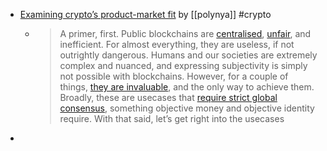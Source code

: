 - [Examining crypto’s product-market fit](https://polynya.mirror.xyz/Gbd0BKCDM9mG9wqZg9Hd1wLwwS3sbfUi31ZK786YQRU) by [[polynya]] #crypto
	- > A primer, first. Public blockchains are [centralised](https://polynya.mirror.xyz/ieEV3VXGWpR0YTirfXgYkSJ6bEmHikTmZxAa26jQP5Q), [unfair](https://polynya.mirror.xyz/VYBlQWVB4aL6OQo1ai6-MSGJKEGrKTNgjRJVI42hkaE), and inefficient. For almost everything, they are useless, if not outrightly dangerous. Humans and our societies are extremely complex and nuanced, and expressing subjectivity is simply not possible with blockchains. However, for a couple of things, [they are invaluable](https://polynya.mirror.xyz/zoWcMS3aATTNYhesQgVqtkJtBEjjz4GsZbMzRTJs_RU), and the only way to achieve them. Broadly, these are usecases that [require strict global consensus](https://polynya.mirror.xyz/m-_0l9vcYPIMv6Hmk77q949ZCVDh8MNfaAwi5JeNrPc), something objective money and objective identity require. With that said, let’s get right into the usecases
-